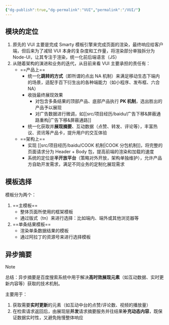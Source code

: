 ```yaml
---
{"dg-publish":true,"dg-permalink":"VUI","permalink":"/VUI/"}
---
```



## 模块的定位

1. 原先的 VUI 主要是完成 Smarty 模板引擎来完成页面的渲染，最终响应给客户端，但后来为了减轻 VUI 本身的复杂度和工作量，将渲染部分单独拆分为 Node-UI，让其专注于渲染，统一化前后端语言（JS）
2. 从随着架构的演进和业务的迭代，从目前来看 VUI 主要承担的责任有：
    - ==产品上==
        - 统一化**跳转的方式**（即所谓的点出 NA 机制）来满足移动生态下端内的场景，适配手百下衍生出的各种端能力（如小程序、发布框、六合 NA）
        - 收拢最终展现效果
	        - 对包含多条结果的顶部产品、底部产品执行 **PK 机制**，选出胜出的产品予以展现
	        - 对广告数据进行微调，如[[src/项目经历/baidu/广告下移&屏蔽通路重构\|广告下移&屏蔽通路]]
        - 统一化获取并**展现摘要**、互动数据（点赞、转发、评论等），丰富热议、资讯等产品卡，提升用户的交互体验
    - ==架构上==
        - 实现 [[src/项目经历/baidu/COOK 机制\|COOK 分包机制]]，将完整的页面请求分为 Header + Body 包，提高前端的渲染和加载的速度
        - 系统的定位是**半开放平台**（策略对外开放，架构单独维护），允许产品方自助开发需求，满足不同业务的定制化展现需求

## 模板选择

模板分为两个：
1. ==主模板==
	- 整体页面所使用的框架模板
	- 通过版式（tn）来进行选择：比如端内、端外或其他浏览器等
2. ==单条结果模板==
	- 渲染单条数据结果的模板
	- 通过阿拉丁的资源号来进行选择模板


## 异步摘要

> [!NOTE] 
> 总结：异步摘要是百度搜索系统中用于解决**高时效展现元素**（如互动数据、实时更新内容等）获取的技术机制。


<style> .container {font-family: sans-serif; text-align: center;} .button-wrapper button {z-index: 1;height: 40px; width: 100px; margin: 10px;padding: 5px;} .excalidraw .App-menu_top .buttonList { display: flex;} .excalidraw-wrapper { height: 800px; margin: 50px; position: relative;} :root[dir="ltr"] .excalidraw .layer-ui__wrapper .zen-mode-transition.App-menu_bottom--transition-left {transform: none;} </style><script src="https://cdn.jsdelivr.net/npm/react@17/umd/react.production.min.js"></script><script src="https://cdn.jsdelivr.net/npm/react-dom@17/umd/react-dom.production.min.js"></script><script type="text/javascript" src="https://cdn.jsdelivr.net/npm/@excalidraw/excalidraw@0/dist/excalidraw.production.min.js"></script><div id="VUI_2025-07-10_1048.57.excalidraw.md1"></div><script>(function(){const InitialData={"type":"excalidraw","version":2,"source":"https://github.com/zsviczian/obsidian-excalidraw-plugin/releases/tag/2.13.0","elements":[{"id":"lg1ivP3yqbgRoOQEjE5-n","type":"rectangle","x":-261.9954414367676,"y":-4.53125,"width":119.296875,"height":62.55857849121094,"angle":0,"strokeColor":"#1e1e1e","backgroundColor":"#ffec99","fillStyle":"solid","strokeWidth":2,"strokeStyle":"solid","roughness":1,"opacity":100,"groupIds":[],"frameId":null,"index":"a0","roundness":{"type":3},"seed":1665173544,"version":216,"versionNonce":2680360,"isDeleted":false,"boundElements":[{"type":"text","id":"fQy0AVBN"},{"id":"hgO1h8u6mzlqLrOktTRd6","type":"arrow"},{"id":"wuKACirELMZ7nn4eyCRWS","type":"arrow"},{"id":"1i3QsKzcTFC_TeLuNzrST","type":"arrow"},{"id":"lnxg8xTO3soNBBXFkOGiI","type":"arrow"},{"id":"OcsMeEcb-NgtWi4Yvxf8x","type":"arrow"},{"id":"g09zFlrE3njF5khQkTH2K","type":"arrow"}],"updated":1752115837732,"link":null,"locked":false},{"id":"fQy0AVBN","type":"text","x":-221.01699447631836,"y":14.248039245605469,"width":37.33998107910156,"height":25,"angle":0,"strokeColor":"#1e1e1e","backgroundColor":"transparent","fillStyle":"solid","strokeWidth":2,"strokeStyle":"solid","roughness":1,"opacity":100,"groupIds":[],"frameId":null,"index":"a1","roundness":null,"seed":265381416,"version":83,"versionNonce":722465576,"isDeleted":false,"boundElements":null,"updated":1752115811298,"link":null,"locked":false,"text":"VUI","rawText":"VUI","fontSize":20,"fontFamily":5,"textAlign":"center","verticalAlign":"middle","containerId":"lg1ivP3yqbgRoOQEjE5-n","originalText":"VUI","autoResize":true,"lineHeight":1.25},{"id":"baaiLJJZsVk6GZX7pCngD","type":"rectangle","x":11.474620819091797,"y":-177.46419525146484,"width":119.04620361328125,"height":45,"angle":0,"strokeColor":"#1e1e1e","backgroundColor":"transparent","fillStyle":"solid","strokeWidth":2,"strokeStyle":"solid","roughness":1,"opacity":100,"groupIds":[],"frameId":null,"index":"a2","roundness":{"type":3},"seed":555701288,"version":222,"versionNonce":672389208,"isDeleted":false,"boundElements":[{"type":"text","id":"FOtgY95H"},{"id":"g09zFlrE3njF5khQkTH2K","type":"arrow"}],"updated":1752115966477,"link":null,"locked":false},{"id":"FOtgY95H","type":"text","x":58.9177360534668,"y":-164.96419525146484,"width":24.15997314453125,"height":20,"angle":0,"strokeColor":"#1e1e1e","backgroundColor":"transparent","fillStyle":"solid","strokeWidth":2,"strokeStyle":"solid","roughness":1,"opacity":100,"groupIds":[],"frameId":null,"index":"a3","roundness":null,"seed":494047016,"version":112,"versionNonce":770285912,"isDeleted":false,"boundElements":[],"updated":1752115967572,"link":null,"locked":false,"text":"rsg","rawText":"rsg","fontSize":16,"fontFamily":5,"textAlign":"center","verticalAlign":"middle","containerId":"baaiLJJZsVk6GZX7pCngD","originalText":"rsg","autoResize":true,"lineHeight":1.25},{"id":"5y0ECNGuWE8Hu19oWKDCr","type":"rectangle","x":11.411083221435547,"y":-104.18619537353516,"width":119.04620361328125,"height":43.997390747070305,"angle":0,"strokeColor":"#1e1e1e","backgroundColor":"transparent","fillStyle":"solid","strokeWidth":2,"strokeStyle":"solid","roughness":1,"opacity":100,"groupIds":[],"frameId":null,"index":"a4","roundness":{"type":3},"seed":56540248,"version":326,"versionNonce":689677608,"isDeleted":false,"boundElements":[{"type":"text","id":"gwaW6W4N"},{"id":"OcsMeEcb-NgtWi4Yvxf8x","type":"arrow"}],"updated":1752115830206,"link":null,"locked":false},{"id":"gwaW6W4N","type":"text","x":27.422229766845703,"y":-92.1875,"width":87.02391052246094,"height":20,"angle":0,"strokeColor":"#1e1e1e","backgroundColor":"transparent","fillStyle":"solid","strokeWidth":2,"strokeStyle":"solid","roughness":1,"opacity":100,"groupIds":[],"frameId":null,"index":"a5","roundness":null,"seed":1576366424,"version":232,"versionNonce":1826215464,"isDeleted":false,"boundElements":[],"updated":1752115969068,"link":null,"locked":false,"text":"commonList","rawText":"commonList","fontSize":16,"fontFamily":5,"textAlign":"center","verticalAlign":"middle","containerId":"5y0ECNGuWE8Hu19oWKDCr","originalText":"commonList","autoResize":true,"lineHeight":1.25},{"id":"G_1EUivxvAJBVX6IQpjLt","type":"rectangle","x":12.736034393310547,"y":-27.571632385253906,"width":119.04620361328125,"height":43.997390747070305,"angle":0,"strokeColor":"#1e1e1e","backgroundColor":"transparent","fillStyle":"solid","strokeWidth":2,"strokeStyle":"solid","roughness":1,"opacity":100,"groupIds":[],"frameId":null,"index":"a6","roundness":{"type":3},"seed":169730136,"version":404,"versionNonce":7697496,"isDeleted":false,"boundElements":[{"type":"text","id":"xN4UrPAx"},{"id":"lnxg8xTO3soNBBXFkOGiI","type":"arrow"}],"updated":1752115828352,"link":null,"locked":false},{"id":"xN4UrPAx","type":"text","x":42.363155364990234,"y":-15.572937011718754,"width":59.791961669921875,"height":20,"angle":0,"strokeColor":"#1e1e1e","backgroundColor":"transparent","fillStyle":"solid","strokeWidth":2,"strokeStyle":"solid","roughness":1,"opacity":100,"groupIds":[],"frameId":null,"index":"a7","roundness":null,"seed":154146136,"version":299,"versionNonce":134335064,"isDeleted":false,"boundElements":[],"updated":1752115970437,"link":null,"locked":false,"text":"PlayCnt","rawText":"PlayCnt","fontSize":16,"fontFamily":5,"textAlign":"center","verticalAlign":"middle","containerId":"G_1EUivxvAJBVX6IQpjLt","originalText":"PlayCnt","autoResize":true,"lineHeight":1.25},{"id":"xgOyoSqOO1_eKLUNGNPVg","type":"rectangle","x":13.540050506591797,"y":52.71813201904297,"width":119.04620361328125,"height":43.997390747070305,"angle":0,"strokeColor":"#1e1e1e","backgroundColor":"transparent","fillStyle":"solid","strokeWidth":2,"strokeStyle":"solid","roughness":1,"opacity":100,"groupIds":[],"frameId":null,"index":"a8","roundness":{"type":3},"seed":1952714072,"version":479,"versionNonce":246050136,"isDeleted":false,"boundElements":[{"type":"text","id":"K1JJjaSs"},{"id":"hgO1h8u6mzlqLrOktTRd6","type":"arrow"}],"updated":1752115960152,"link":null,"locked":false},{"id":"K1JJjaSs","type":"text","x":41.08718490600586,"y":64.71682739257812,"width":63.951934814453125,"height":20,"angle":0,"strokeColor":"#1e1e1e","backgroundColor":"transparent","fillStyle":"solid","strokeWidth":2,"strokeStyle":"solid","roughness":1,"opacity":100,"groupIds":[],"frameId":null,"index":"a9","roundness":null,"seed":69771864,"version":376,"versionNonce":1143405864,"isDeleted":false,"boundElements":[],"updated":1752115971815,"link":null,"locked":false,"text":"Relation","rawText":"Relation","fontSize":16,"fontFamily":5,"textAlign":"center","verticalAlign":"middle","containerId":"xgOyoSqOO1_eKLUNGNPVg","originalText":"Relation","autoResize":true,"lineHeight":1.25},{"id":"Q1NduKLp2PV1fFtMlRL31","type":"rectangle","x":11.596691131591797,"y":128.8607406616211,"width":119.04620361328125,"height":43.997390747070305,"angle":0,"strokeColor":"#1e1e1e","backgroundColor":"transparent","fillStyle":"solid","strokeWidth":2,"strokeStyle":"solid","roughness":1,"opacity":100,"groupIds":[],"frameId":null,"index":"aA","roundness":{"type":3},"seed":946142040,"version":586,"versionNonce":239522344,"isDeleted":false,"boundElements":[{"type":"text","id":"T6Dz1cpJ"},{"id":"wuKACirELMZ7nn4eyCRWS","type":"arrow"}],"updated":1752115964575,"link":null,"locked":false},{"id":"T6Dz1cpJ","type":"text","x":43.91181564331055,"y":140.85943603515625,"width":54.41595458984375,"height":20,"angle":0,"strokeColor":"#1e1e1e","backgroundColor":"transparent","fillStyle":"solid","strokeWidth":2,"strokeStyle":"solid","roughness":1,"opacity":100,"groupIds":[],"frameId":null,"index":"aB","roundness":null,"seed":903598168,"version":546,"versionNonce":1625314136,"isDeleted":false,"boundElements":[],"updated":1752115974583,"link":null,"locked":false,"text":"hudong","rawText":"hudong","fontSize":16,"fontFamily":5,"textAlign":"center","verticalAlign":"middle","containerId":"Q1NduKLp2PV1fFtMlRL31","originalText":"hudong","autoResize":true,"lineHeight":1.25},{"id":"puHldLazoQBDY3b-tQOep","type":"rectangle","x":10.480175018310547,"y":204.52474212646484,"width":119.04620361328125,"height":43.997390747070305,"angle":0,"strokeColor":"#1e1e1e","backgroundColor":"transparent","fillStyle":"solid","strokeWidth":2,"strokeStyle":"solid","roughness":1,"opacity":100,"groupIds":[],"frameId":null,"index":"aC","roundness":{"type":3},"seed":1026282072,"version":680,"versionNonce":880698920,"isDeleted":false,"boundElements":[{"type":"text","id":"Eo0dNv42"},{"id":"1i3QsKzcTFC_TeLuNzrST","type":"arrow"}],"updated":1752115886426,"link":null,"locked":false},{"id":"Eo0dNv42","type":"text","x":61.78328323364258,"y":214.0234375,"width":16.439987182617188,"height":25,"angle":0,"strokeColor":"#1e1e1e","backgroundColor":"transparent","fillStyle":"solid","strokeWidth":2,"strokeStyle":"solid","roughness":1,"opacity":100,"groupIds":[],"frameId":null,"index":"aD","roundness":null,"seed":1236256600,"version":570,"versionNonce":1560175400,"isDeleted":false,"boundElements":[],"updated":1752115888044,"link":null,"locked":false,"text":"...","rawText":"...","fontSize":20,"fontFamily":5,"textAlign":"center","verticalAlign":"middle","containerId":"puHldLazoQBDY3b-tQOep","originalText":"...","autoResize":true,"lineHeight":1.25},{"id":"hgO1h8u6mzlqLrOktTRd6","type":"arrow","x":-137.69856643676758,"y":26.648039245605467,"width":146.23861694335938,"height":47.96878814697266,"angle":0,"strokeColor":"#1e1e1e","backgroundColor":"transparent","fillStyle":"solid","strokeWidth":2,"strokeStyle":"solid","roughness":1,"opacity":100,"groupIds":[],"frameId":null,"index":"aI","roundness":null,"seed":1475812440,"version":60,"versionNonce":2093021016,"isDeleted":false,"boundElements":null,"updated":1752115960153,"link":null,"locked":false,"points":[[0,0],[73.11930847167969,0],[73.11930847167969,47.96878814697266],[146.23861694335938,47.96878814697266]],"lastCommittedPoint":null,"startBinding":{"elementId":"lg1ivP3yqbgRoOQEjE5-n","focus":-0.003197003589653306,"gap":5,"fixedPoint":[1.0419122462344466,0.4984014982051734]},"endBinding":{"elementId":"xgOyoSqOO1_eKLUNGNPVg","focus":0.004545724112362258,"gap":5,"fixedPoint":[-0.04200049937117172,0.4977271379438189]},"startArrowhead":null,"endArrowhead":"arrow","elbowed":true,"fixedSegments":null,"startIsSpecial":null,"endIsSpecial":null},{"id":"wuKACirELMZ7nn4eyCRWS","type":"arrow","x":-137.69856643676758,"y":33.33660888671875,"width":144.29525756835938,"height":117.42282714843748,"angle":0,"strokeColor":"#1e1e1e","backgroundColor":"transparent","fillStyle":"solid","strokeWidth":2,"strokeStyle":"solid","roughness":1,"opacity":100,"groupIds":[],"frameId":null,"index":"aJ","roundness":null,"seed":1707509336,"version":38,"versionNonce":1300654120,"isDeleted":false,"boundElements":null,"updated":1752115964576,"link":null,"locked":false,"points":[[0,0],[72.14762878417969,0],[72.14762878417969,117.42282714843748],[144.29525756835938,117.42282714843748]],"lastCommittedPoint":null,"startBinding":{"elementId":"lg1ivP3yqbgRoOQEjE5-n","focus":0.21063680793318917,"gap":5,"fixedPoint":[1.0419122462344466,0.6053184039665948]},"endBinding":{"elementId":"Q1NduKLp2PV1fFtMlRL31","focus":0.00454572411236488,"gap":5,"fixedPoint":[-0.04200049937117172,0.49772713794381823]},"startArrowhead":null,"endArrowhead":"arrow","elbowed":true,"fixedSegments":null,"startIsSpecial":null,"endIsSpecial":null},{"id":"1i3QsKzcTFC_TeLuNzrST","type":"arrow","x":-137.69856643676758,"y":26.648039245605467,"width":143.17874145507812,"height":199.77539825439453,"angle":0,"strokeColor":"#1e1e1e","backgroundColor":"transparent","fillStyle":"solid","strokeWidth":2,"strokeStyle":"solid","roughness":1,"opacity":100,"groupIds":[],"frameId":null,"index":"aK","roundness":null,"seed":635169112,"version":66,"versionNonce":2087229528,"isDeleted":false,"boundElements":null,"updated":1752115888095,"link":null,"locked":false,"points":[[0,0],[71.58937072753906,0],[71.58937072753906,199.77539825439453],[143.17874145507812,199.77539825439453]],"lastCommittedPoint":null,"startBinding":{"elementId":"lg1ivP3yqbgRoOQEjE5-n","focus":-0.0031970035896533794,"gap":5,"fixedPoint":[1.0419122462344466,0.4984014982051734]},"endBinding":{"elementId":"puHldLazoQBDY3b-tQOep","focus":-1.0840009987423436,"gap":5,"fixedPoint":[-0.04200049937117172,0.4977271379438189]},"startArrowhead":null,"endArrowhead":"arrow","elbowed":true,"fixedSegments":null,"startIsSpecial":null,"endIsSpecial":null},{"id":"lnxg8xTO3soNBBXFkOGiI","type":"arrow","x":-137.69856643676758,"y":26.648039245605467,"width":145.43460083007812,"height":32.32097625732422,"angle":0,"strokeColor":"#1e1e1e","backgroundColor":"transparent","fillStyle":"solid","strokeWidth":2,"strokeStyle":"solid","roughness":1,"opacity":100,"groupIds":[],"frameId":null,"index":"aL","roundness":null,"seed":159236392,"version":35,"versionNonce":827529000,"isDeleted":false,"boundElements":null,"updated":1752115856208,"link":null,"locked":false,"points":[[0,0],[72.71730041503906,0],[72.71730041503906,-32.32097625732422],[145.43460083007812,-32.32097625732422]],"lastCommittedPoint":null,"startBinding":{"elementId":"lg1ivP3yqbgRoOQEjE5-n","focus":-0.003197003589653306,"gap":5,"fixedPoint":[1.0419122462344466,0.4984014982051734]},"endBinding":{"elementId":"G_1EUivxvAJBVX6IQpjLt","focus":0.004545724112362908,"gap":5,"fixedPoint":[-0.04200049937117172,0.49772713794381873]},"startArrowhead":null,"endArrowhead":"arrow","elbowed":true,"fixedSegments":null,"startIsSpecial":null,"endIsSpecial":null},{"id":"OcsMeEcb-NgtWi4Yvxf8x","type":"arrow","x":-137.69856643676758,"y":26.648039245605467,"width":144.10964965820312,"height":108.93553924560547,"angle":0,"strokeColor":"#1e1e1e","backgroundColor":"transparent","fillStyle":"solid","strokeWidth":2,"strokeStyle":"solid","roughness":1,"opacity":100,"groupIds":[],"frameId":null,"index":"aM","roundness":null,"seed":1570075432,"version":40,"versionNonce":849354328,"isDeleted":false,"boundElements":null,"updated":1752115846787,"link":null,"locked":false,"points":[[0,0],[72.05482482910156,0],[72.05482482910156,-108.93553924560547],[144.10964965820312,-108.93553924560547]],"lastCommittedPoint":null,"startBinding":{"elementId":"lg1ivP3yqbgRoOQEjE5-n","focus":-0.003197003589653306,"gap":5,"fixedPoint":[1.0419122462344466,0.4984014982051734]},"endBinding":{"elementId":"5y0ECNGuWE8Hu19oWKDCr","focus":0.0045457241123619705,"gap":5,"fixedPoint":[-0.04200049937117172,0.4977271379438189]},"startArrowhead":null,"endArrowhead":"arrow","elbowed":true,"fixedSegments":null,"startIsSpecial":null,"endIsSpecial":null},{"id":"g09zFlrE3njF5khQkTH2K","type":"arrow","x":-137.69856643676758,"y":26.648039245605467,"width":144.17318725585938,"height":182.21353912353516,"angle":0,"strokeColor":"#1e1e1e","backgroundColor":"transparent","fillStyle":"solid","strokeWidth":2,"strokeStyle":"solid","roughness":1,"opacity":100,"groupIds":[],"frameId":null,"index":"aN","roundness":null,"seed":710159192,"version":81,"versionNonce":985857368,"isDeleted":false,"boundElements":null,"updated":1752115833363,"link":null,"locked":false,"points":[[0,0],[72.08659362792969,0],[72.08659362792969,-182.21353912353516],[144.17318725585938,-182.21353912353516]],"lastCommittedPoint":null,"startBinding":{"elementId":"lg1ivP3yqbgRoOQEjE5-n","focus":-0.0031970035896533794,"gap":5,"fixedPoint":[1.0419122462344466,0.4984014982051734]},"endBinding":{"elementId":"baaiLJJZsVk6GZX7pCngD","focus":1.0840009987423433,"gap":5,"fixedPoint":[-0.04200049937117172,0.4977271379438189]},"startArrowhead":null,"endArrowhead":"arrow","elbowed":true,"fixedSegments":null,"startIsSpecial":null,"endIsSpecial":null},{"id":"LeKYxb6W","type":"text","x":146.24027633666992,"y":-167.73435974121094,"width":94.97991943359375,"height":19.78839111328125,"angle":0,"strokeColor":"#1e1e1e","backgroundColor":"#ffec99","fillStyle":"solid","strokeWidth":2,"strokeStyle":"solid","roughness":1,"opacity":100,"groupIds":[],"frameId":null,"index":"aO","roundness":null,"seed":321022248,"version":60,"versionNonce":1261252136,"isDeleted":false,"boundElements":null,"updated":1752115904912,"link":null,"locked":false,"text":"语音播报信息","rawText":"语音播报信息","fontSize":15.830712890625,"fontFamily":5,"textAlign":"left","verticalAlign":"top","containerId":null,"originalText":"语音播报信息","autoResize":true,"lineHeight":1.25},{"id":"ns582RcQ","type":"text","x":144.7735282897949,"y":-92.13375854492188,"width":110.80990600585938,"height":19.78839111328125,"angle":0,"strokeColor":"#1e1e1e","backgroundColor":"#ffec99","fillStyle":"solid","strokeWidth":2,"strokeStyle":"solid","roughness":1,"opacity":100,"groupIds":[],"frameId":null,"index":"aP","roundness":null,"seed":1170600536,"version":176,"versionNonce":529726248,"isDeleted":false,"boundElements":[],"updated":1752115919017,"link":null,"locked":false,"text":"互动数据、评论","rawText":"互动数据、评论","fontSize":15.830712890625,"fontFamily":5,"textAlign":"left","verticalAlign":"top","containerId":null,"originalText":"互动数据、评论","autoResize":true,"lineHeight":1.25},{"id":"FbVjl19k","type":"text","x":149.45824813842773,"y":-16.658538818359375,"width":94.97991943359375,"height":19.78839111328125,"angle":0,"strokeColor":"#1e1e1e","backgroundColor":"#ffec99","fillStyle":"solid","strokeWidth":2,"strokeStyle":"solid","roughness":1,"opacity":100,"groupIds":[],"frameId":null,"index":"aQ","roundness":null,"seed":1413999656,"version":271,"versionNonce":473901400,"isDeleted":false,"boundElements":[],"updated":1752115930777,"link":null,"locked":false,"text":"视频的播放量","rawText":"视频的播放量","fontSize":15.830712890625,"fontFamily":5,"textAlign":"left","verticalAlign":"top","containerId":null,"originalText":"视频的播放量","autoResize":true,"lineHeight":1.25},{"id":"7suHyF70","type":"text","x":151.5627555847168,"y":65.14486694335938,"width":63.3199462890625,"height":19.78839111328125,"angle":0,"strokeColor":"#1e1e1e","backgroundColor":"#ffec99","fillStyle":"solid","strokeWidth":2,"strokeStyle":"solid","roughness":1,"opacity":100,"groupIds":[],"frameId":null,"index":"aR","roundness":null,"seed":1742112856,"version":370,"versionNonce":1343787096,"isDeleted":false,"boundElements":[],"updated":1752115943200,"link":null,"locked":false,"text":"关注关系","rawText":"关注关系","fontSize":15.830712890625,"fontFamily":5,"textAlign":"left","verticalAlign":"top","containerId":null,"originalText":"关注关系","autoResize":true,"lineHeight":1.25},{"id":"s1fjVcB2","type":"text","x":153.63950729370117,"y":142.16961669921875,"width":167.18048095703125,"height":19.78839111328125,"angle":0,"strokeColor":"#1e1e1e","backgroundColor":"#ffec99","fillStyle":"solid","strokeWidth":2,"strokeStyle":"solid","roughness":1,"opacity":100,"groupIds":[],"frameId":null,"index":"aS","roundness":null,"seed":1382618920,"version":500,"versionNonce":1866008616,"isDeleted":false,"boundElements":[],"updated":1752115953297,"link":null,"locked":false,"text":"互动相关、点赞/转发等","rawText":"互动相关、点赞/转发等","fontSize":15.830712890625,"fontFamily":5,"textAlign":"left","verticalAlign":"top","containerId":null,"originalText":"互动相关、点赞/转发等","autoResize":true,"lineHeight":1.25}],"appState":{"theme":"light","viewBackgroundColor":"#ffffff","currentItemStrokeColor":"#1e1e1e","currentItemBackgroundColor":"#ffec99","currentItemFillStyle":"solid","currentItemStrokeWidth":2,"currentItemStrokeStyle":"solid","currentItemRoughness":1,"currentItemOpacity":100,"currentItemFontFamily":5,"currentItemFontSize":16,"currentItemTextAlign":"left","currentItemStartArrowhead":null,"currentItemEndArrowhead":"arrow","currentItemArrowType":"elbow","scrollX":607.0051879882812,"scrollY":380.83331298828125,"zoom":{"value":1},"currentItemRoundness":"round","gridSize":20,"gridStep":5,"gridModeEnabled":false,"gridColor":{"Bold":"rgba(217, 217, 217, 0.5)","Regular":"rgba(230, 230, 230, 0.5)"},"currentStrokeOptions":null,"frameRendering":{"enabled":true,"clip":true,"name":true,"outline":true},"objectsSnapModeEnabled":false,"activeTool":{"type":"selection","customType":null,"locked":false,"fromSelection":false,"lastActiveTool":null}},"files":{}};InitialData.scrollToContent=true;App=()=>{const e=React.useRef(null),t=React.useRef(null),[n,i]=React.useState({width:void 0,height:void 0});return React.useEffect(()=>{i({width:t.current.getBoundingClientRect().width,height:t.current.getBoundingClientRect().height});const e=()=>{i({width:t.current.getBoundingClientRect().width,height:t.current.getBoundingClientRect().height})};return window.addEventListener("resize",e),()=>window.removeEventListener("resize",e)},[t]),React.createElement(React.Fragment,null,React.createElement("div",{className:"excalidraw-wrapper",ref:t},React.createElement(ExcalidrawLib.Excalidraw,{ref:e,width:n.width,height:n.height,initialData:InitialData,viewModeEnabled:!0,zenModeEnabled:!0,gridModeEnabled:!1})))},excalidrawWrapper=document.getElementById("VUI_2025-07-10_1048.57.excalidraw.md1");ReactDOM.render(React.createElement(App),excalidrawWrapper);})();</script>

主要用于：
1. 获取需要**实时更新**的元素（如互动中台的点赞/评论数、视频的播放量）
2. 在检索请求返回后，由展现层**并发**请求摘要服务并往结果**补充动态内容**，既保证数据实时性，又避免拖慢整体响应